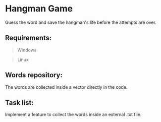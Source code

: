 # Hangman Game

Guess the word and save the hangman's life before the attempts are over.

## Requirements:

>Windows

>Linux

## Words repository:

The words are collected inside a vector directly in the code.

## Task list:
Implement a feature to collect the words inside an external .txt file.
